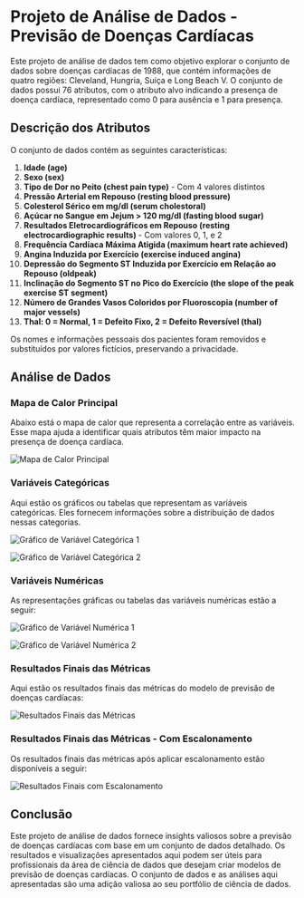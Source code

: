 # Projeto de Análise de Dados - Previsão de Doenças Cardíacas

Este projeto de análise de dados tem como objetivo explorar o conjunto de dados sobre doenças cardíacas de 1988, que contém informações de quatro regiões: Cleveland, Hungria, Suíça e Long Beach V. O conjunto de dados possui 76 atributos, com o atributo alvo indicando a presença de doença cardíaca, representado como 0 para ausência e 1 para presença.

## Descrição dos Atributos

O conjunto de dados contém as seguintes características:

1. **Idade (age)**
2. **Sexo (sex)**
3. **Tipo de Dor no Peito (chest pain type)** - Com 4 valores distintos
4. **Pressão Arterial em Repouso (resting blood pressure)**
5. **Colesterol Sérico em mg/dl (serum cholestoral)**
6. **Açúcar no Sangue em Jejum > 120 mg/dl (fasting blood sugar)**
7. **Resultados Eletrocardiográficos em Repouso (resting electrocardiographic results)** - Com valores 0, 1, e 2
8. **Frequência Cardíaca Máxima Atigida (maximum heart rate achieved)**
9. **Angina Induzida por Exercício (exercise induced angina)**
10. **Depressão do Segmento ST Induzida por Exercício em Relação ao Repouso (oldpeak)**
11. **Inclinação do Segmento ST no Pico do Exercício (the slope of the peak exercise ST segment)**
12. **Número de Grandes Vasos Coloridos por Fluoroscopia (number of major vessels)**
13. **Thal: 0 = Normal, 1 = Defeito Fixo, 2 = Defeito Reversível (thal)**

Os nomes e informações pessoais dos pacientes foram removidos e substituídos por valores fictícios, preservando a privacidade.

## Análise de Dados

### Mapa de Calor Principal

Abaixo está o mapa de calor que representa a correlação entre as variáveis. Esse mapa ajuda a identificar quais atributos têm maior impacto na presença de doença cardíaca.

![Mapa de Calor Principal]('img/1_heatmap_hd_corr.png')

### Variáveis Categóricas

Aqui estão os gráficos ou tabelas que representam as variáveis categóricas. Eles fornecem informações sobre a distribuição de dados nessas categorias.

![Gráfico de Variável Categórica 1](URL_DA_IMAGEM_DA_VARIAVEL_CATEGORICA_1)

![Gráfico de Variável Categórica 2](URL_DA_IMAGEM_DA_VARIAVEL_CATEGORICA_2)

### Variáveis Numéricas

As representações gráficas ou tabelas das variáveis numéricas estão a seguir:

![Gráfico de Variável Numérica 1](URL_DA_IMAGEM_DA_VARIAVEL_NUMERICA_1)

![Gráfico de Variável Numérica 2](URL_DA_IMAGEM_DA_VARIAVEL_NUMERICA_2)

### Resultados Finais das Métricas

Aqui estão os resultados finais das métricas do modelo de previsão de doenças cardíacas:

![Resultados Finais das Métricas](URL_DA_IMAGEM_DAS_METRICAS_FINAIS)

### Resultados Finais das Métricas - Com Escalonamento

Os resultados finais das métricas após aplicar escalonamento estão disponíveis a seguir:

![Resultados Finais com Escalonamento](URL_DA_IMAGEM_DAS_METRICAS_COM_ESCALONAMENTO)

## Conclusão

Este projeto de análise de dados fornece insights valiosos sobre a previsão de doenças cardíacas com base em um conjunto de dados detalhado. Os resultados e visualizações apresentados aqui podem ser úteis para profissionais da área de ciência de dados que desejam criar modelos de previsão de doenças cardíacas. O conjunto de dados e as análises aqui apresentadas são uma adição valiosa ao seu portfólio de ciência de dados.
